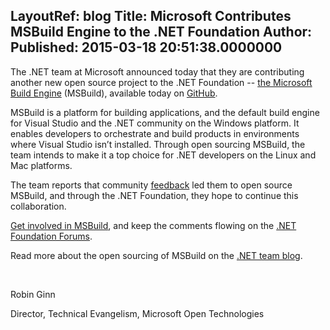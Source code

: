 LayoutRef: blog
Title: Microsoft Contributes MSBuild Engine to the .NET Foundation
Author: 
Published: 2015-03-18 20:51:38.0000000
---
<p>The .NET team at Microsoft announced today that they are contributing another new open source project to the .NET Foundation -- <a href="https://github.com/Microsoft/msbuild">the Microsoft Build Engine</a> (MSBuild), available today on <a href="https://github.com/Microsoft/msbuild">GitHub</a>.</p>

<p>MSBuild is a platform for building applications, and the default build engine for Visual Studio and the .NET community on the Windows platform. It enables developers to orchestrate and build products in environments where Visual Studio isn&rsquo;t installed. Through open sourcing MSBuild, the team intends to make it a top choice for .NET developers on the Linux and Mac platforms.</p>

<p>The team reports that community <a href="http://forums.dotnetfoundation.org/t/compiling-net-core-code-on-linux-os-x/302/3">feedback</a> led them to open source MSBuild, and through the .NET Foundation, they hope to continue this collaboration.</p>

<p><a href="/msbuild">Get involved in MSBuild</a>, and keep the comments flowing on the <a href="http://forums.dotnetfoundation.org/">.NET Foundation Forums</a>.</p>

<p>Read more about the open sourcing of MSBuild on the <a href="http://blogs.msdn.com/b/dotnet/archive/2015/03/18/msbuild-engine-is-now-open-source-on-github.aspx">.NET team blog</a>.</p>

<p>&nbsp;</p>

<p>Robin Ginn</p>

<p>Director, Technical Evangelism, Microsoft Open Technologies</p>

<p></p>
